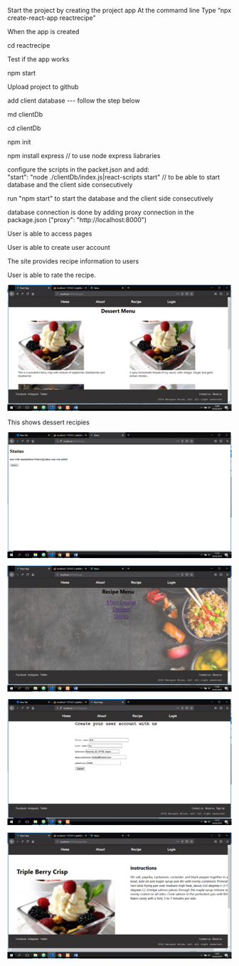 Start the project by creating the project app
At the commamd line
Type “npx create-react-app reactrecipe”

When the app is created

cd reactrecipe

Test if the app works

npm start

Upload project to github

add client database --- follow the step below

md clientDb

cd clientDb

npm init

npm install express // to use node express liabraries

configure the scripts in the packet.json and add:  
"start": "node ./clientDb/index.js|react-scripts start" // to be able to start database and the client side consecutively

run "npm start" to start the database and the client side consecutively

database connection is done by adding proxy connection in the package.json ("proxy": "http://localhost:8000")

User is able to access pages

User is able to create user account

The site provides recipe information to users

User is able to rate the recipe.


![dessert-menu](src/Components/Screenshots/desser-menu.png)

This shows dessert recipies

![registeration-status](src/Components/Screenshots/user-registeration-status.png)

![recipe-menu](src/Components/Screenshots/recipe-menu.png)

![user-registeration](src/Components/Screenshots/user-registeration.png)

![dessert-child](src/Components/Screenshots/dessert-child.png)
